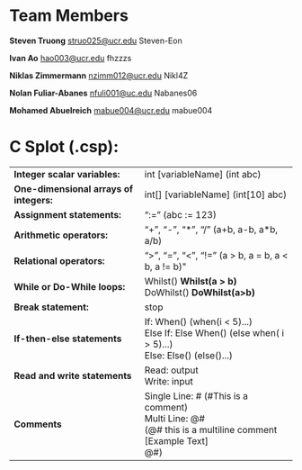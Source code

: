 # Team Members
**Steven Truong** struo025@ucr.edu Steven-Eon

**Ivan Ao** hao003@ucr.edu fhzzzs

**Niklas Zimmermann** nzimm012@ucr.edu Nikl4Z

**Nolan Fuliar-Abanes** nfuli001@uc.edu Nabanes06

**Mohamed Abuelreich** mabue004@ucr.edu mabue004

# C Splot (.csp): 
<table>
    <tr>
        <td><b>Integer scalar variables:</b></td>
        <td>int [variableName] (int abc)</td>
    </tr>
    <tr>
        <td><b>One-dimensional arrays of integers:</b></td> 
        <td>int[] [variableName] (int[10] abc)</td>
    </tr>
    <tr>
        <td><b>Assignment statements:</b></td>
        <td>“:=” (abc := 123)</td>
    </tr>
    <tr>
        <td><b>Arithmetic operators:</b></td>
        <td>“+”, “-”, “*”, “/” (a+b, a-b, a*b, a/b)</td>
    </tr>
    <tr>
        <td><b>Relational operators:</b></td>
        <td>“>”, “=”, “<”, “!=” (a > b, a = b, a < b, a != b)"</td>
    </tr>
    <tr>
        <td><b>While or Do-While loops:</b></td>
        <td>Whilst() <b>Whilst(a > b)</b> 
        <br>
        DoWhilst() <b>DoWhilst(a>b)</b></td>
    </tr>
    <tr>
        <td><b>Break statement:</b></td>
        <td>stop</td>
    </tr>
    <tr>
        <td><b>If-then-else statements</b></td>
        <td>If: When() (when(i < 5)...) 
        <br>
        Else If: Else When() (else when( i > 5)...)
        <br>
        Else:  Else() (else()...)
    </tr>
    <tr>
        <td><b>Read and write statements</b></td>
        <td>Read: output
        <br>
        Write: input
    </tr>
    <tr>
        <td><b>Comments</b></td>
        <td>
        Single Line: #	(#This is a comment)
        <br>
        Multi Line: @#   
        <br>
        (@# this is a multiline comment
        <br>
	    [Example Text]
        <br>
	    @#)
    </tr>
</table>
